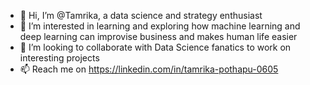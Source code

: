- 👋 Hi, I’m @Tamrika, a data science and strategy enthusiast
- 👀 I’m interested in learning and exploring how machine learning and deep learning can improvise business and makes human life easier
- 💞️ I’m looking to collaborate with Data Science fanatics to work on interesting projects
- 📫 Reach me on https://linkedin.com/in/tamrika-pothapu-0605

<!---
Tamrika/Tamrika is a ✨ special ✨ repository because its `README.md` (this file) appears on your GitHub profile.
You can click the Preview link to take a look at your changes.
--->
